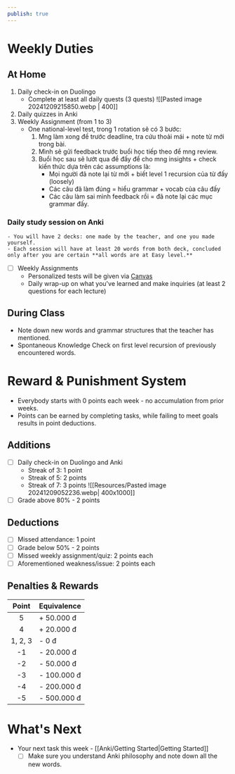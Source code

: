 ```yaml
---
publish: true
---
```


# Weekly Duties
## At Home

1. Daily check-in on Duolingo
	- Complete at least all daily quests (3 quests)
	![[Pasted image 20241209215850.webp | 400]]
2. Daily quizzes in Anki 
3. Weekly Assignment (from 1 to 3)
	- One national-level test, trong 1 rotation sẽ có 3 bước: 
		1. Mng làm xong đề trước deadline, tra cứu thoải mái + note từ mới trong bài. 
		2. Mình sẽ gửi feedback trước buổi học tiếp theo để mng review. 
		3. Buổi học sau sẽ lướt qua đề đấy để cho mng insights + check kiến thức dựa trên các assumptions là: 
			- Mọi người đã note lại từ mới + biết level 1 recursion của từ đấy (loosely) 
			- Các câu đã làm đúng = hiểu grammar + vocab của câu đấy 
			- Các câu làm sai mình feedback rồi = đã note lại các mục grammar đấy.

### Daily study session on Anki 
	- You will have 2 decks: one made by the teacher, and one you made yourself.
	- Each session will have at least 20 words from both deck, concluded only after you are certain **all words are at Easy level.**
- [ ] Weekly Assignments
	- Personalized tests will be given via [Canvas](https://canvas.instructure.com/login/canvas)
	- Daily wrap-up on what you've learned and make inquiries (at least 2 questions for each lecture)

## During Class
- Note down new words and grammar structures that the teacher has mentioned.
- Spontaneous Knowledge Check on first level recursion of previously encountered words.

# Reward & Punishment System

- Everybody starts with 0 points each week - no accumulation from prior weeks.
- Points can be earned by completing tasks, while failing to meet goals results in point deductions.

## Additions
- [ ] Daily check-in on Duolingo and Anki
	- Streak of 3: 1 point
	- Streak of 5: 2 points 
	- Streak of 7: 3 points
		![[Resources/Pasted image 20241209052236.webp| 400x1000]]
- [ ] Grade above 80% - 2 points
## Deductions
- [ ] Missed attendance: 1 point
- [ ] Grade below 50% - 2 points
- [ ] Missed weekly assignment/quiz: 2 points each
- [ ] Aforementioned weakness/issue: 2 points each

## Penalties & Rewards

| **Point** | **Equivalence** |
| :-------: | --------------- |
|     5     | + 50.000 đ      |
|     4     | + 20.000 đ      |
|  1, 2, 3  | - 0 đ           |
|    -1     | - 20.000 đ      |
|    -2     | - 50.000 đ      |
|    -3     | - 100.000 đ     |
|    -4     | - 200.000 đ     |
|    -5     | - 500.000 đ     |

# What's Next

- Your next task this week - [[Anki/Getting Started|Getting Started]]
	- [ ] Make sure you understand Anki philosophy and note down all the new words.
